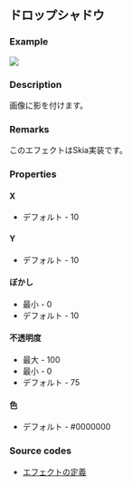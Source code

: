 ## ドロップシャドウ

### Example

![](https://beditor.net/imgs/example/drop-shadow.jpg)

### Description

画像に影を付けます。

### Remarks

このエフェクトはSkia実装です。

### Properties

#### X

* デフォルト - 10

#### Y

* デフォルト - 10

#### ぼかし

* 最小 - 0
* デフォルト - 10

#### 不透明度

* 最大 - 100
* 最小 - 0
* デフォルト - 75

#### 色

* デフォルト - #0000000

### Source codes

* [エフェクトの定義](https://github.com/b-editor/BEditor/blob/main/src/BEditor.Primitive/Effects/PrimitiveImages/Shadow.cs)